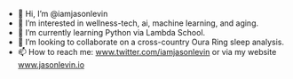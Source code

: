 - 👋 Hi, I’m @iamjasonlevin
- 👀 I’m interested in wellness-tech, ai, machine learning, and aging.
- 🌱 I’m currently learning Python via Lambda School.
- 💞️ I’m looking to collaborate on a cross-country Oura Ring sleep analysis.
- 📫 How to reach me: www.twitter.com/iamjasonlevin or via my website www.jasonlevin.io

<!---
iamjasonlevin/iamjasonlevin is a ✨ special ✨ repository because its `README.md` (this file) appears on your GitHub profile.
You can click the Preview link to take a look at your changes.
--->
